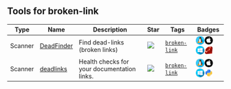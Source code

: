 
## Tools for broken-link

| Type | Name | Description | Star | Tags | Badges |
| --- | --- | --- | --- | --- | --- |
|Scanner|[DeadFinder](https://github.com/hahwul/deadfinder)|Find dead-links (broken links)|![](https://img.shields.io/github/stars/hahwul/deadfinder?label=%20)|[`broken-link`](/categorize/tags/broken-link.md)|![linux](./images/linux.png)![macos](./images/apple.png)![windows](./images/windows.png)[![Ruby](./images/ruby.png)](/categorize/langs/Ruby.md)|
|Scanner|[deadlinks](https://github.com/butuzov/deadlinks)|Health checks for your documentation links.|![](https://img.shields.io/github/stars/butuzov/deadlinks?label=%20)|[`broken-link`](/categorize/tags/broken-link.md)|![linux](./images/linux.png)![macos](./images/apple.png)![windows](./images/windows.png)[![Python](./images/python.png)](/categorize/langs/Python.md)|

